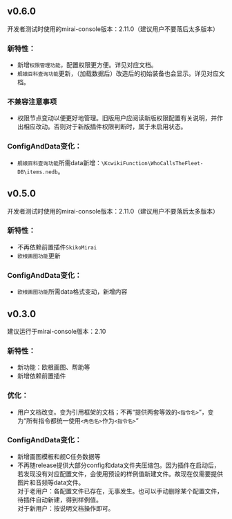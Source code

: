 ## v0.6.0

开发者测试时使用的mirai-console版本：2.11.0（建议用户不要落后太多版本）

### 新特性：

- 新增`权限管理功能`，配置权限更方便。详见对应文档。
- `舰娘百科查询功能`更新，（加载数据后）改造后的初始装备也会显示。详见对应文档。

### 不兼容注意事项

- 权限节点变动以便更好地管理。旧版用户应阅读新版权限配置有关说明，并作出相应改动。否则对于新版插件权限判断时，属于未启用状态。

### ConfigAndData变化：  

- `舰娘百科查询功能`所需data新增：`\KcwikiFunction\WhoCallsTheFleet-DB\items.nedb`。

## v0.5.0

开发者测试时使用的mirai-console版本：2.11.0（建议用户不要落后太多版本）

### 新特性：

- 不再依赖前置插件`SkikoMirai`
- `欧根画图功能`更新

### ConfigAndData变化：  

- `欧根画图功能`所需data格式变动，新增内容

## v0.3.0

建议运行于mirai-console版本：2.10

### 新特性：
- 新功能：欧根画图、帮助等
- 新增依赖前置插件

### 优化：
- 用户文档改变。变为引用框架的文档；不再“提供两套等效的`<指令名>`”，变为“所有指令都统一使用`<角色名>`作为`<指令名>`”

### ConfigAndData变化：  
- 新增画图模板和舰C任务数据等
- 不再随release提供大部分config和data文件夹压缩包。因为插件在启动后，若发现没有对应配置文件，会使用预设的样例值新建文件。故现在仅需要提供图片和音频等data文件。
   <br>对于老用户：各配置文件已存在，无事发生。也可以手动删除某个配置文件，待插件自动新建，得到样例值。
   <br>对于新用户：按说明文档操作即可。
